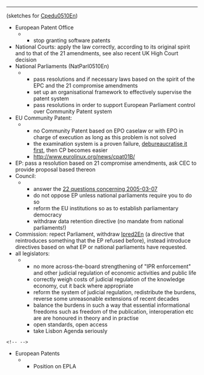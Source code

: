 ------------------------------------------------------------------------

(sketches for [Cpedu0510En](Cpedu0510En "wikilink"))

-   European Patent Office
    -   -   stop granting software patents
-   National Courts: apply the law correctly, according to its original
    spirit and to that of the 21 amendments, see also recent UK High
    Court decision
-   National Parliaments (NatParl0510En)
    -   -   pass resolutions and if necessary laws based on the spirit
            of the EPC and the 21 compromise amendments
        -   set up an organisational framework to effectively supervise
            the patent system
        -   pass resolutions in order to support European Parliament
            control over Community Patent system
-   EU Community Patent:
    -   -   no Community Patent based on EPO caselaw or with EPO in
            charge of execution as long as this problem is not solved
        -   the examination system is a proven failure, [
            debureaucratise it first](PatexamReformEn "wikilink"), then
            CP becomes easier
        -   <http://www.eurolinux.org/news/cpat01B/>
-   EP: pass a resolution based on 21 compromise amendments, ask CEC to
    provide proposal based thereon
-   Council:
    -   -   answer the [ 22 questions concerning
            2005-03-07](Eu0307En "wikilink")
        -   do not oppose EP unless national parliaments require you to
            do so
        -   reform the EU institutions so as to establish parliamentary
            democracy
        -   withdraw data retention directive (no mandate from national
            parliaments!)
-   Commission: repect Parliament, withdraw
    [Ipred2En](Ipred2En "wikilink") (a directive that reintroduces
    something that the EP refused before), instead introduce directives
    based on what EP or national parliaments have requested.
-   all legislators:
    -   -   no more across-the-board strengthening of \"IPR
            enforcement\" and other judicial regulation of economic
            activities and public life
        -   correctly weigh costs of judicial regulation of the
            knowledge economy, cut it back where appropriate
        -   reform the system of judicial regulation, redistribute the
            burdens, reverse some unreasonable extensions of recent
            decades
        -   balance the burdens in such a way that essential
            informational freedoms such as freedom of the publication,
            interoperation etc are are honoured in theory and in
            practise
        -   open standards, open access
        -   take Lisbon Agenda seriously

```{=html}
<!-- -->
```
-   European Patents
    -   -   Position on EPLA
